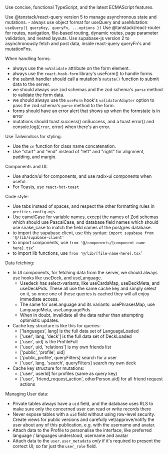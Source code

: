 Use concise, functional TypeScript, and the latest ECMAScript features.

Use @tanstack/react-query version 5 to manage asynchronous state and mutations. - always use object format for useQuery and useMutation: `useQuery({ queryKey, queryFn, ...options })`
Use @tanstack/react-router for routes, navigation, file-based routing, dynamic routes, page parameter validation, and nested layouts.
Use supabase-js version 2 to asynchronously fetch and post data, inside react-query queryFn's and mutationFns.

When handling forms:

- always use the `noValidate` attribute on the form element.
- always use the `react-hook-form` library's useForm() to handle forms.
- the submit handler should call a mutation's `mutate()` function to submit data to the server.
- we should always use zod schemas and the zod schema's `parse` method to validate the form data.
- we should always use the `useForm` hook's `validatorAdapter` option to pass the zod schema's `parse` method to the form.
- forms should have an error alert that shows up when the formstate is in error
- mutations should toast.success() onSuccess, and a toast.error() and console.log(`Error`, error) when there's an error.

Use Tailwindcss for styling.

- Use the `cn` function for class name concatenation.
- Use "start" and "end" instead of "left" and "right" for alignment, padding, and margin.

Components and UI:

- Use shadcn/ui for components, and use radix-ui components when useful.
- For Toasts, use `react-hot-toast`

Code style:

- Use tabs instead of spaces, and respect the other formatting rules in `prettier.config.mjs`.
- Use camelCase for variable names, except the names of Zod schemas which should use PascalCase, and database field names which should
  use snake_case to match the field names of the postgres database.
- to import the supabase client, use this syntax: `import supabase from '@/lib/supabase-client'`
- to import components, use `from '@/components/[component-name-here].tsx`'
- to import lib functions, use `from '@/lib/[file-name-here].tsx`'

Data fetching:

- In UI components, for fetching data from the server, we should always use hooks like useDeck, and useLanguage.
  - Usedeck has select-variants, like useCardsMap, useDeckMeta, and useDeckPids. These all use the same cache key and simply select on it,
    so once one of these queries is cached they will all enjoy immediate access.
  - The same for useLanguage and its variants: usePhrasesMap, use LanguageMeta, useLanguagePids
  - When in doubt, invalidate all the data rather than attempting optimistic updates.
- Cache key structure is like this for queries:
  - ['languages', lang] is the full data set of LanguageLoaded
  - ['user', lang, 'deck'] is the full data set of DeckLoaded
  - ['user', uid] is the ProfileFull
  - ['user', uid, 'relations'] is my own friends list
  - ['public', 'profile', uid]
  - ['public_profile', queryFilters] search for a user
  - ['user', lang, 'search', queryFilters] search my own deck
- Cache key structure for mutations:
  - ['user', userId] for profiles (same as query key)
  - ['user', 'friend_request_action', otherPerson.uid] for all friend request actions

Managing User data:

- Private tables always have a `uid` field, and the database uses RLS to make sure only the concerned user can read or write records there
- Never expose tables with a `uid` field without using row-level security. Create views for public versions and carefully vet/approve/notify
  the user about any of this publication, e.g. with the username and avatar.
- Attach data to the Profile to personalise the interface, like preferred language / languages understood, username and avatar
- Attach data to the `user.user_metadata` _only_ if it's required to present the correct UI; so far just the `user_role` field.
